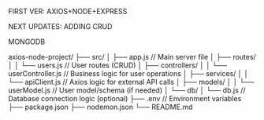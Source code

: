 FIRST VER:
AXIOS+NODE+EXPRESS

NEXT UPDATES:
ADDING CRUD

MONGODB


axios-node-project/
├── src/
│   ├── app.js                 // Main server file
│   ├── routes/
│   │   └── users.js           // User routes (CRUD)
│   ├── controllers/
│   │   └── userController.js  // Business logic for user operations
│   ├── services/
│   │   └── apiClient.js       // Axios logic for external API calls
│   ├── models/
│   │   └── userModel.js       // User model/schema (if needed)
│   └── db/
│       └── db.js              // Database connection logic (optional)
├── .env                       // Environment variables
├── package.json
├── nodemon.json
└── README.md
    